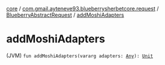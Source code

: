 [core](../../index.md) / [com.gmail.ayteneve93.blueberrysherbetcore.request](../index.md) / [BlueberryAbstractRequest](index.md) / [addMoshiAdapters](./add-moshi-adapters.md)

# addMoshiAdapters

(JVM) `fun addMoshiAdapters(vararg adapters: `[`Any`](https://kotlinlang.org/api/latest/jvm/stdlib/kotlin/-any/index.html)`): `[`Unit`](https://kotlinlang.org/api/latest/jvm/stdlib/kotlin/-unit/index.html)